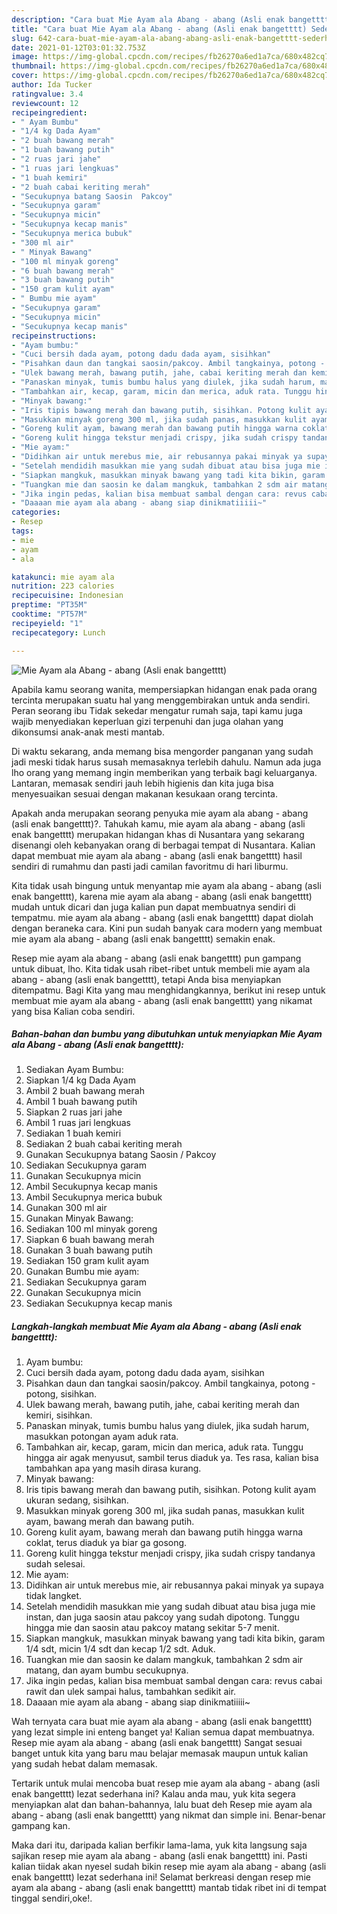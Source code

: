 ```yaml
---
description: "Cara buat Mie Ayam ala Abang - abang (Asli enak bangetttt) Sederhana dan Mudah Dibuat"
title: "Cara buat Mie Ayam ala Abang - abang (Asli enak bangetttt) Sederhana dan Mudah Dibuat"
slug: 642-cara-buat-mie-ayam-ala-abang-abang-asli-enak-bangetttt-sederhana-dan-mudah-dibuat
date: 2021-01-12T03:01:32.753Z
image: https://img-global.cpcdn.com/recipes/fb26270a6ed1a7ca/680x482cq70/mie-ayam-ala-abang-abang-asli-enak-bangetttt-foto-resep-utama.jpg
thumbnail: https://img-global.cpcdn.com/recipes/fb26270a6ed1a7ca/680x482cq70/mie-ayam-ala-abang-abang-asli-enak-bangetttt-foto-resep-utama.jpg
cover: https://img-global.cpcdn.com/recipes/fb26270a6ed1a7ca/680x482cq70/mie-ayam-ala-abang-abang-asli-enak-bangetttt-foto-resep-utama.jpg
author: Ida Tucker
ratingvalue: 3.4
reviewcount: 12
recipeingredient:
- " Ayam Bumbu"
- "1/4 kg Dada Ayam"
- "2 buah bawang merah"
- "1 buah bawang putih"
- "2 ruas jari jahe"
- "1 ruas jari lengkuas"
- "1 buah kemiri"
- "2 buah cabai keriting merah"
- "Secukupnya batang Saosin  Pakcoy"
- "Secukupnya garam"
- "Secukupnya micin"
- "Secukupnya kecap manis"
- "Secukupnya merica bubuk"
- "300 ml air"
- " Minyak Bawang"
- "100 ml minyak goreng"
- "6 buah bawang merah"
- "3 buah bawang putih"
- "150 gram kulit ayam"
- " Bumbu mie ayam"
- "Secukupnya garam"
- "Secukupnya micin"
- "Secukupnya kecap manis"
recipeinstructions:
- "Ayam bumbu:"
- "Cuci bersih dada ayam, potong dadu dada ayam, sisihkan"
- "Pisahkan daun dan tangkai saosin/pakcoy. Ambil tangkainya, potong - potong, sisihkan."
- "Ulek bawang merah, bawang putih, jahe, cabai keriting merah dan kemiri, sisihkan."
- "Panaskan minyak, tumis bumbu halus yang diulek, jika sudah harum, masukkan potongan ayam aduk rata."
- "Tambahkan air, kecap, garam, micin dan merica, aduk rata. Tunggu hingga air agak menyusut, sambil terus diaduk ya. Tes rasa, kalian bisa tambahkan apa yang masih dirasa kurang."
- "Minyak bawang:"
- "Iris tipis bawang merah dan bawang putih, sisihkan. Potong kulit ayam ukuran sedang, sisihkan."
- "Masukkan minyak goreng 300 ml, jika sudah panas, masukkan kulit ayam, bawang merah dan bawang putih."
- "Goreng kulit ayam, bawang merah dan bawang putih hingga warna coklat, terus diaduk ya biar ga gosong."
- "Goreng kulit hingga tekstur menjadi crispy, jika sudah crispy tandanya sudah selesai."
- "Mie ayam:"
- "Didihkan air untuk merebus mie, air rebusannya pakai minyak ya supaya tidak langket."
- "Setelah mendidih masukkan mie yang sudah dibuat atau bisa juga mie instan, dan juga saosin atau pakcoy yang sudah dipotong. Tunggu hingga mie dan saosin atau pakcoy matang sekitar 5-7 menit."
- "Siapkan mangkuk, masukkan minyak bawang yang tadi kita bikin, garam 1/4 sdt, micin 1/4 sdt dan kecap 1/2 sdt. Aduk."
- "Tuangkan mie dan saosin ke dalam mangkuk, tambahkan 2 sdm air matang, dan ayam bumbu secukupnya."
- "Jika ingin pedas, kalian bisa membuat sambal dengan cara: revus cabai rawit dan ulek sampai halus, tambahkan sedikit air."
- "Daaaan mie ayam ala abang - abang siap dinikmatiiiii~"
categories:
- Resep
tags:
- mie
- ayam
- ala

katakunci: mie ayam ala 
nutrition: 223 calories
recipecuisine: Indonesian
preptime: "PT35M"
cooktime: "PT57M"
recipeyield: "1"
recipecategory: Lunch

---
```



![Mie Ayam ala Abang - abang (Asli enak bangetttt)](https://img-global.cpcdn.com/recipes/fb26270a6ed1a7ca/680x482cq70/mie-ayam-ala-abang-abang-asli-enak-bangetttt-foto-resep-utama.jpg)

Apabila kamu seorang wanita, mempersiapkan hidangan enak pada orang tercinta merupakan suatu hal yang menggembirakan untuk anda sendiri. Peran seorang ibu Tidak sekedar mengatur rumah saja, tapi kamu juga wajib menyediakan keperluan gizi terpenuhi dan juga olahan yang dikonsumsi anak-anak mesti mantab.

Di waktu  sekarang, anda memang bisa mengorder panganan yang sudah jadi meski tidak harus susah memasaknya terlebih dahulu. Namun ada juga lho orang yang memang ingin memberikan yang terbaik bagi keluarganya. Lantaran, memasak sendiri jauh lebih higienis dan kita juga bisa menyesuaikan sesuai dengan makanan kesukaan orang tercinta. 



Apakah anda merupakan seorang penyuka mie ayam ala abang - abang (asli enak bangetttt)?. Tahukah kamu, mie ayam ala abang - abang (asli enak bangetttt) merupakan hidangan khas di Nusantara yang sekarang disenangi oleh kebanyakan orang di berbagai tempat di Nusantara. Kalian dapat membuat mie ayam ala abang - abang (asli enak bangetttt) hasil sendiri di rumahmu dan pasti jadi camilan favoritmu di hari liburmu.

Kita tidak usah bingung untuk menyantap mie ayam ala abang - abang (asli enak bangetttt), karena mie ayam ala abang - abang (asli enak bangetttt) mudah untuk dicari dan juga kalian pun dapat membuatnya sendiri di tempatmu. mie ayam ala abang - abang (asli enak bangetttt) dapat diolah dengan beraneka cara. Kini pun sudah banyak cara modern yang membuat mie ayam ala abang - abang (asli enak bangetttt) semakin enak.

Resep mie ayam ala abang - abang (asli enak bangetttt) pun gampang untuk dibuat, lho. Kita tidak usah ribet-ribet untuk membeli mie ayam ala abang - abang (asli enak bangetttt), tetapi Anda bisa menyiapkan ditempatmu. Bagi Kita yang mau menghidangkannya, berikut ini resep untuk membuat mie ayam ala abang - abang (asli enak bangetttt) yang nikamat yang bisa Kalian coba sendiri.

<!--inarticleads1-->

##### Bahan-bahan dan bumbu yang dibutuhkan untuk menyiapkan Mie Ayam ala Abang - abang (Asli enak bangetttt):

1. Sediakan  Ayam Bumbu:
1. Siapkan 1/4 kg Dada Ayam
1. Ambil 2 buah bawang merah
1. Ambil 1 buah bawang putih
1. Siapkan 2 ruas jari jahe
1. Ambil 1 ruas jari lengkuas
1. Sediakan 1 buah kemiri
1. Sediakan 2 buah cabai keriting merah
1. Gunakan Secukupnya batang Saosin / Pakcoy
1. Sediakan Secukupnya garam
1. Gunakan Secukupnya micin
1. Ambil Secukupnya kecap manis
1. Ambil Secukupnya merica bubuk
1. Gunakan 300 ml air
1. Gunakan  Minyak Bawang:
1. Sediakan 100 ml minyak goreng
1. Siapkan 6 buah bawang merah
1. Gunakan 3 buah bawang putih
1. Sediakan 150 gram kulit ayam
1. Gunakan  Bumbu mie ayam:
1. Sediakan Secukupnya garam
1. Gunakan Secukupnya micin
1. Sediakan Secukupnya kecap manis




<!--inarticleads2-->

##### Langkah-langkah membuat Mie Ayam ala Abang - abang (Asli enak bangetttt):

1. Ayam bumbu:
1. Cuci bersih dada ayam, potong dadu dada ayam, sisihkan
1. Pisahkan daun dan tangkai saosin/pakcoy. Ambil tangkainya, potong - potong, sisihkan.
1. Ulek bawang merah, bawang putih, jahe, cabai keriting merah dan kemiri, sisihkan.
1. Panaskan minyak, tumis bumbu halus yang diulek, jika sudah harum, masukkan potongan ayam aduk rata.
1. Tambahkan air, kecap, garam, micin dan merica, aduk rata. Tunggu hingga air agak menyusut, sambil terus diaduk ya. Tes rasa, kalian bisa tambahkan apa yang masih dirasa kurang.
1. Minyak bawang:
1. Iris tipis bawang merah dan bawang putih, sisihkan. Potong kulit ayam ukuran sedang, sisihkan.
1. Masukkan minyak goreng 300 ml, jika sudah panas, masukkan kulit ayam, bawang merah dan bawang putih.
1. Goreng kulit ayam, bawang merah dan bawang putih hingga warna coklat, terus diaduk ya biar ga gosong.
1. Goreng kulit hingga tekstur menjadi crispy, jika sudah crispy tandanya sudah selesai.
1. Mie ayam:
1. Didihkan air untuk merebus mie, air rebusannya pakai minyak ya supaya tidak langket.
1. Setelah mendidih masukkan mie yang sudah dibuat atau bisa juga mie instan, dan juga saosin atau pakcoy yang sudah dipotong. Tunggu hingga mie dan saosin atau pakcoy matang sekitar 5-7 menit.
1. Siapkan mangkuk, masukkan minyak bawang yang tadi kita bikin, garam 1/4 sdt, micin 1/4 sdt dan kecap 1/2 sdt. Aduk.
1. Tuangkan mie dan saosin ke dalam mangkuk, tambahkan 2 sdm air matang, dan ayam bumbu secukupnya.
1. Jika ingin pedas, kalian bisa membuat sambal dengan cara: revus cabai rawit dan ulek sampai halus, tambahkan sedikit air.
1. Daaaan mie ayam ala abang - abang siap dinikmatiiiii~




Wah ternyata cara buat mie ayam ala abang - abang (asli enak bangetttt) yang lezat simple ini enteng banget ya! Kalian semua dapat membuatnya. Resep mie ayam ala abang - abang (asli enak bangetttt) Sangat sesuai banget untuk kita yang baru mau belajar memasak maupun untuk kalian yang sudah hebat dalam memasak.

Tertarik untuk mulai mencoba buat resep mie ayam ala abang - abang (asli enak bangetttt) lezat sederhana ini? Kalau anda mau, yuk kita segera menyiapkan alat dan bahan-bahannya, lalu buat deh Resep mie ayam ala abang - abang (asli enak bangetttt) yang nikmat dan simple ini. Benar-benar gampang kan. 

Maka dari itu, daripada kalian berfikir lama-lama, yuk kita langsung saja sajikan resep mie ayam ala abang - abang (asli enak bangetttt) ini. Pasti kalian tiidak akan nyesel sudah bikin resep mie ayam ala abang - abang (asli enak bangetttt) lezat sederhana ini! Selamat berkreasi dengan resep mie ayam ala abang - abang (asli enak bangetttt) mantab tidak ribet ini di tempat tinggal sendiri,oke!.

